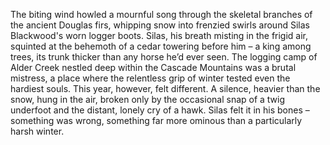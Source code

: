 The biting wind howled a mournful song through the skeletal branches of the ancient Douglas firs, whipping snow into frenzied swirls around Silas Blackwood's worn logger boots.  Silas, his breath misting in the frigid air, squinted at the behemoth of a cedar towering before him – a king among trees, its trunk thicker than any horse he’d ever seen.  The logging camp of Alder Creek nestled deep within the Cascade Mountains was a brutal mistress, a place where the relentless grip of winter tested even the hardiest souls.  This year, however, felt different.  A silence, heavier than the snow, hung in the air, broken only by the occasional snap of a twig underfoot and the distant, lonely cry of a hawk.  Silas felt it in his bones – something was wrong, something far more ominous than a particularly harsh winter.
